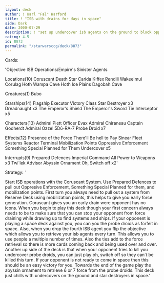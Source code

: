 ```yaml
---
layout: deck
author: ! Karl "Fal" Harford
title: ! "ISB with drains for days in space"
side: Dark
date: 2000-07-29
description: ! "set up undercover isb agents on the ground to block opponents force drains, while you set up fatty drains in space."
rating: 4.5
id: 8873
permalink: "/starwarsccg/deck/8873"
---
```

Cards: 

'Objective
ISB Operations/Empire's Sinister Agents

Locations(10)
Coruscant
Death Star
Carida
Kiffex
Rendili
Wakeelmui
Corulag
Hoth Wampa Cave
Hoth Ice Plains
Dagobah Cave

Creatures(1)
Bubo

Starships(14)
Flagship Executor
Victory Class Star Destroyer x3
Dreadnaught x3
The Emperor's Shield
The Emperor's Sword
Tie Interceptor x5

Characters(13)
Admiral Piett
Officer Evax
Admiral Chiraneau
Captain Godherdt
Admiral Ozzel
5D6-RA-7
Probe Droid x7

Effects(12)
Presence of the Force
There'll Be hell to Pay
Sinear Fleet Systems
Reactor Terminal
Mobilization Points
Oppressive Enforcement
Something Special Planned for Them
Undercover x5

Interrupts(9)
Prepared Defences
Imperial Command
All Power to Weapons x3
Twi'lek Advisor
Abyssin Ornament
Oh, Switch off x2'

Strategy: '

Start ISB operations with the Coruscant System.  Use Prepared Defences to pull out Oppresive Enforcement, Something Special Planned for them, and mobilization points. First turn you always need to pull out a system from Reserve Deck using mobilization points, this helps to give you early force generation.  Coruscant gives you an early drain were opponent has no icons.  When you begin to play this deck though your first concern always needs to be to make sure that you can stop your opponent from force draining while drawing up to find systems and ships.  If your opponent is playing a space deck against you, you can you the probe droids as forfeit in space. Also, when you drop the fourth ISB agent you flip the objective which allows you to retrieve your isb agents every turn.  This allows you to use people a multiple number of times.  Also the ties add to the force retrieval so there is more cards coming back and being used over and over. Another up side of the deck is that when your opponent tries to kill you undercover probe droids, you can just play oh, switch off so they can't be killed this turn.  If your opponent is not ready to come in space then this should be an easy victory for you.  Towards the end of the game play the abyssin ornament to retrieve 6 or 7 force from the probe droids.	This deck just chills with undercovers on the ground and star destroyers in space.'
